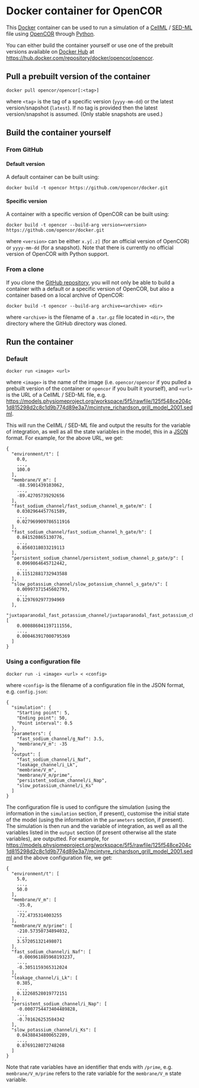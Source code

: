 Docker container for OpenCOR
============================

This [Docker](https://docker.com/) container can be used to run a simulation of a [CellML](https://www.cellml.org/) / [SED-ML](https://sed-ml.org/) file using [OpenCOR](https://opencor.ws/) through [Python](https://python.org/).

You can either build the container yourself or use one of the prebuilt versions available on [Docker Hub](https://hub.docker.com/) at <https://hub.docker.com/repository/docker/opencor/opencor>.

Pull a prebuilt version of the container
----------------------------------------

    docker pull opencor/opencor[:<tag>]

where `<tag>` is the tag of a specific version (`yyyy-mm-dd`) or the latest version/snapshot (`latest`).
If no tag is provided then the latest version/snapshot is assumed.
(Only stable snapshots are used.)

Build the container yourself
----------------------------

### From GitHub

#### Default version

A default container can be built using:

    docker build -t opencor https://github.com/opencor/docker.git

#### Specific version

A container with a specific version of OpenCOR can be built using:

    docker build -t opencor --build-arg version=<version> https://github.com/opencor/docker.git

where `<version>` can be either `x.y[.z]` (for an official version of OpenCOR) or `yyyy-mm-dd` (for a snapshot). Note that there is currently no official version of OpenCOR with Python support.

### From a clone

If you clone the [GitHub repository](https://github.com/opencor/docker), you will not only be able to build a container with a default or a specific version of OpenCOR, but also a container based on a local archive of OpenCOR:

    docker build -t opencor --build-arg archive=<archive> <dir>

where `<archive>` is the filename of a `.tar.gz` file located in `<dir>`, the directory where the GitHub directory was cloned.

Run the container
-----------------

### Default

    docker run <image> <url>

where `<image>` is the name of the image (i.e. `opencor/opencor` if you pulled a prebuilt version of the container or `opencor` if you built it yourself), and `<url>` is the URL of a CellML / SED-ML file, e.g. <https://models.physiomeproject.org/workspace/5f5/rawfile/125f548ce204c1d815298d2c8c1d9b774d89e3a7/mcintyre_richardson_grill_model_2001.sedml>.

This will run the CellML / SED-ML file and output the results for the variable of integration, as well as all the state variables in the model, this in a [JSON](https://json.org/) format. For example, for the above URL, we get:

    {
      "environment/t": [
        0.0,
        ...,
        100.0
      ],
      "membrane/V_m": [
        -88.5901439103062,
        ...,
        -89.42705739292656
      ],
      "fast_sodium_channel/fast_sodium_channel_m_gate/m": [
        0.0302964457761589,
        ...,
        0.027969909786511916
      ],
      "fast_sodium_channel/fast_sodium_channel_h_gate/h": [
        0.841520865130776,
        ...,
        0.8560318033219113
      ],
      "persistent_sodium_channel/persistent_sodium_channel_p_gate/p": [
        0.0969864645712442,
        ...,
        0.11512881732943588
      ],
      "slow_potassium_channel/slow_potassium_channel_s_gate/s": [
        0.00997371545602793,
        ...,
        0.1297692977394969
      ],
      "juxtaparanodal_fast_potassium_channel/juxtaparanodal_fast_potassium_channel_n_gate/n": [
        0.000886041197111556,
        ...,
        0.000463917000795369
      ]
    }

### Using a configuration file

    docker run -i <image> <url> < <config>

where `<config>` is the filename of a configuration file in the JSON format, e.g. `config.json`:

    {
      "simulation": {
        "Starting point": 5,
        "Ending point": 50,
        "Point interval": 0.5
      },
      "parameters": {
        "fast_sodium_channel/g_Naf": 3.5,
        "membrane/V_m": -35
      },
      "output": [
        "fast_sodium_channel/i_Naf",
        "leakage_channel/i_Lk",
        "membrane/V_m",
        "membrane/V_m/prime",
        "persistent_sodium_channel/i_Nap",
        "slow_potassium_channel/i_Ks"
      ]
    }

The configuration file is used to configure the simulation (using the information in the `simulation` section, if present), customise the initial state of the model (using the information in the `parameters` section, if present). The simulation is then run and the variable of integration, as well as all the variables listed in the `output` section (if present otherwise all the state variables), are outputted. For example, for <https://models.physiomeproject.org/workspace/5f5/rawfile/125f548ce204c1d815298d2c8c1d9b774d89e3a7/mcintyre_richardson_grill_model_2001.sedml> and the above configuration file, we get:

    {
      "environment/t": [
        5.0,
        ...,
        50.0
      ],
      "membrane/V_m": [
        -35.0,
        ...,
        -72.4735314003255
      ],
      "membrane/V_m/prime": [
        -210.57350734894032,
        ...,
        3.572051321498071
      ],
      "fast_sodium_channel/i_Naf": [
        -0.006961885968193237,
        ...,
        -0.3051159365312024
      ],
      "leakage_channel/i_Lk": [
        0.385,
        ...,
        0.12268528019772151
      ],
      "persistent_sodium_channel/i_Nap": [
        -0.0007754473404489828,
        ...,
        -0.701626253584342
      ],
      "slow_potassium_channel/i_Ks": [
        0.04388434800652289,
        ...,
        0.8769128072748268
      ]
    }

Note that rate variables have an identifier that ends with `/prime`, e.g. `membrane/V_m/prime` refers to the rate variable for the `membrane/V_m` state variable.
